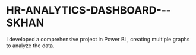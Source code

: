 # HR-ANALYTICS-DASHBOARD---SKHAN
I developed a comprehensive project in Power Bi , creating multiple graphs to analyze the data.

